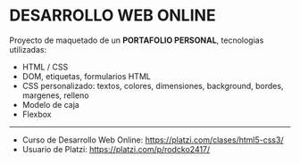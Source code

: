 # DESARROLLO WEB ONLINE
Proyecto de maquetado de un **PORTAFOLIO PERSONAL**, tecnologias utilizadas:

- HTML / CSS
- DOM, etiquetas, formularios HTML
- CSS personalizado: textos, colores, dimensiones, background, bordes, margenes, relleno
- Modelo de caja
- Flexbox

------------
- Curso de Desarrollo Web Online: https://platzi.com/clases/html5-css3/
- Usuario de Platzi: https://platzi.com/p/rodcko2417/
